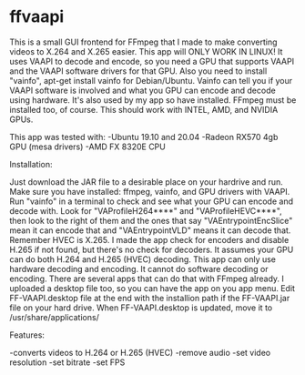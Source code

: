 # ffvaapi
   This is a small GUI frontend for FFmpeg that I made to make converting videos to X.264 and X.265 easier. This app will ONLY WORK IN LINUX! It uses VAAPI to decode and encode, so you need a GPU that supports VAAPI and the VAAPI software drivers for that GPU. Also you need to install "vainfo", apt-get install vainfo for Debian/Ubuntu. Vainfo can tell you if your VAAPI software is involved and what you GPU can encode and decode using hardware. It's also used by my app so have installed. FFmpeg must be installed too, of course. This should work with INTEL, AMD, and NVIDIA GPUs.
   
   This app was tested with:
   -Ubuntu 19.10 and 20.04
   -Radeon RX570 4gb GPU (mesa drivers)
   -AMD FX 8320E CPU
   
   
Installation:

  Just download the JAR file to a desirable place on your hardrive and run. Make sure you have installed: ffmpeg, vainfo, and GPU drivers with VAAPI. Run "vainfo" in a terminal to check and see what your GPU can encode and decode with. Look for "VAProfileH264****" and "VAProfileHEVC****", then look to the right of them and the ones that say "VAEntrypointEncSlice" mean it can encode that and "VAEntrypointVLD" means it can decode that. Remember HVEC is X.265. I made the app check for encoders and disable H.265 if not found, but there's no check for decoders. It assumes your GPU can do both H.264 and H.265 (HVEC) decoding. This app can only use hardware decoding and encoding. It cannot do software decoding or encoding. There are several apps that can do that with FFmpeg already. I uploaded a desktop file too, so you can have the app on you app menu. Edit FF-VAAPI.desktop file at the end with the installion path if the FF-VAAPI.jar file on your hard drive. When FF-VAAPI.desktop is updated, move it to /usr/share/applications/
  
  
Features:

 -converts videos to H.264 or H.265 (HVEC)
 -remove audio
 -set video resolution
 -set bitrate
 -set FPS
